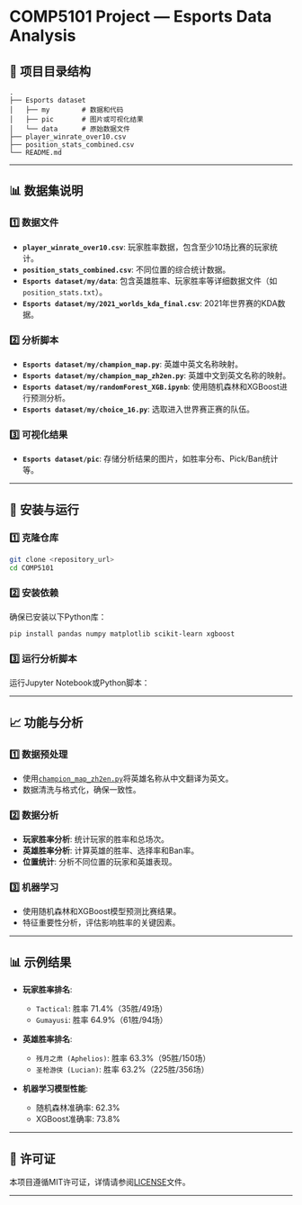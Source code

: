 # COMP5101 Project — Esports Data Analysis

## 📁 项目目录结构

```text
.
├── Esports dataset
│   ├── my        # 数据和代码
│   ├── pic       # 图片或可视化结果
│   └── data      # 原始数据文件
├── player_winrate_over10.csv
├── position_stats_combined.csv
└── README.md
```

---

## 📊 数据集说明

### 1️⃣ 数据文件

- **`player_winrate_over10.csv`**: 玩家胜率数据，包含至少10场比赛的玩家统计。
- **`position_stats_combined.csv`**: 不同位置的综合统计数据。
- **`Esports dataset/my/data`**: 包含英雄胜率、玩家胜率等详细数据文件（如`position_stats.txt`）。
- **`Esports dataset/my/2021_worlds_kda_final.csv`**: 2021年世界赛的KDA数据。

### 2️⃣ 分析脚本

- **`Esports dataset/my/champion_map.py`**: 英雄中英文名称映射。
- **`Esports dataset/my/champion_map_zh2en.py`**: 英雄中文到英文名称的映射。
- **`Esports dataset/my/randomForest_XGB.ipynb`**: 使用随机森林和XGBoost进行预测分析。
- **`Esports dataset/my/choice_16.py`**: 选取进入世界赛正赛的队伍。

### 3️⃣ 可视化结果

- **`Esports dataset/pic`**: 存储分析结果的图片，如胜率分布、Pick/Ban统计等。

---

## 🚀 安装与运行

### 1️⃣ 克隆仓库

```bash
git clone <repository_url>
cd COMP5101
```

### 2️⃣ 安装依赖

确保已安装以下Python库：

```bash
pip install pandas numpy matplotlib scikit-learn xgboost
```

### 3️⃣ 运行分析脚本

运行Jupyter Notebook或Python脚本：

---

## 📈 功能与分析

### 1️⃣ 数据预处理

- 使用[`champion_map_zh2en.py`](Esports%20dataset/my/champion_map_zh2en.py)将英雄名称从中文翻译为英文。
- 数据清洗与格式化，确保一致性。

### 2️⃣ 数据分析

- **玩家胜率分析**: 统计玩家的胜率和总场次。
- **英雄胜率分析**: 计算英雄的胜率、选择率和Ban率。
- **位置统计**: 分析不同位置的玩家和英雄表现。

### 3️⃣ 机器学习

- 使用随机森林和XGBoost模型预测比赛结果。
- 特征重要性分析，评估影响胜率的关键因素。

---

## 📊 示例结果

- **玩家胜率排名**:
  - `Tactical`: 胜率 71.4%（35胜/49场）
  - `Gumayusi`: 胜率 64.9%（61胜/94场）

- **英雄胜率排名**:
  - `残月之肃 (Aphelios)`: 胜率 63.3%（95胜/150场）
  - `圣枪游侠 (Lucian)`: 胜率 63.2%（225胜/356场）

- **机器学习模型性能**:
  - 随机森林准确率: 62.3%
  - XGBoost准确率: 73.8%

---

## 📜 许可证

本项目遵循MIT许可证，详情请参阅[LICENSE](LICENSE)文件。

---
